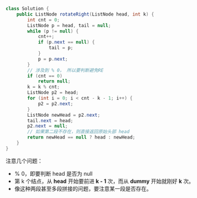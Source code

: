 ``` java
class Solution {
    public ListNode rotateRight(ListNode head, int k) {
        int cnt = 0;
        ListNode p = head, tail = null;
        while (p != null) {
            cnt++;
            if (p.next == null) {
                tail = p;
            }
            p = p.next;
        }
        // 涉及到 % 0， 所以要判断避免RE
        if (cnt == 0)
            return null;
        k = k % cnt;
        ListNode p2 = head;
        for (int i = 0; i < cnt - k - 1; i++) {
            p2 = p2.next;
        }
        ListNode newHead = p2.next;
        tail.next = head;
        p2.next = null;
        // 如果第二段不存在，则直接返回原始头部 head
        return newHead == null ? head : newHead;
    }
}
```

注意几个问题：

* % 0，即要判断 head 是否为 null
* 第 k 个结点，从 **head** 开始要前进 **k - 1** 次，而从 **dummy** 开始就刚好 **k** 次。
* 像这种两段甚至多段拼接的问题，要注意某一段是否存在。